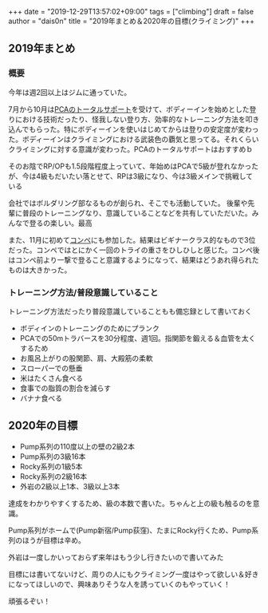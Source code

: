 +++
date = "2019-12-29T13:57:02+09:00"
tags = ["climbing"]
draft = false
author = "dais0n"
title = "2019年まとめ＆2020年の目標(クライミング)"
+++

## 2019年まとめ

### 概要
今年は週2回以上はジムに通っていた。

7月から10月は[PCAのトータルサポート](https://pump-climbing.com/pca/contactform/)を受けて、ボディーインを始めとした登りにおける技術だったり、怪我しない登り方、効率的なトレーニング方法を叩き込んでもらった。特にボディーインを使いはじめてからは登りの安定度が変わった。ボディーインはクライミングにおける武装色の覇気と思ってる。それくらいクライミングに対する意識が変わった。PCAのトータルサポートはおすすめｂ

そのお陰でRP/OPも1.5段階程度上っていて、年始めはPCAで5級が登れなかったが、今は4級もだいたい落とせて、RPは3級になり、今は3級メインで挑戦している

会社ではボルダリング部なるものが創られ、そこでも活動していた。
後輩や先輩に普段のトレーニングなり、意識していることなどを共有していただいた。みんなで登るの楽しい。最高

また、11月に初めて[コンペ](https://beta-climbing.com/news/4th-anniversary-betacup/)にも参加した。結果はビギナークラス的なもので3位だった。コンペではとにかく一回のトライの重さをひしひしと感じた。コンペ後はコンペ前より一撃で登ること意識するようになって、結果はどうあれ得られたものは大きかった。

### トレーニング方法/普段意識していること

トレーニング方法だったり普段意識していることもも備忘録として書いておく

- ボディインのトレーニングのためにプランク
- PCAでの50mトラバースを30分程度、週1回。指関節を鍛える＆血管を太くするため
- お風呂上がりの股関節、肩、大殿筋の柔軟
- スローパーでの懸垂
- 米はたくさん食べる
- 食事での脂質の割合を減らす
- バナナ食べる

## 2020年の目標
- Pump系列の110度以上の壁の2級2本
- Pump系列の3級16本
- Rocky系列の1級5本
- Rocky系列の2級16本
- 外岩の2級以上1本、3級以上3本

達成をわかりやすくするため、級の本数で書いた。ちゃんと上の級も触るのを意識。

Pump系列がホームで(Pump新宿/Pump荻窪)、たまにRocky行くため、Pump系列のほうが目標は辛め。

外岩は一度しかいっておらず来年はもう少し行きたいので書いてみた

目標には書いてないけど、周りの人にもクライミング一度はやって欲しい＆好きになってほしいので、興味ありそうな人を誘っていくのもやっていく！

頑張るぞい！

